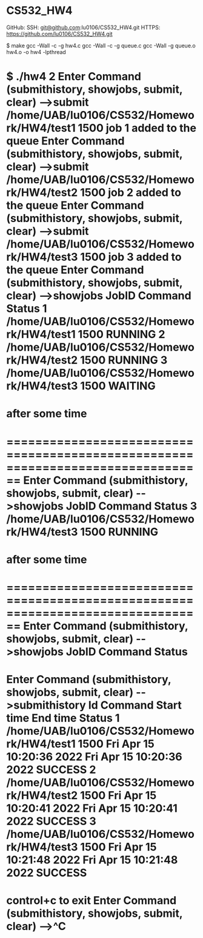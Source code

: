 # CS532_HW4

GitHub:
SSH: git@github.com:lu0106/CS532_HW4.git
HTTPS: https://github.com/lu0106/CS532_HW4.git


$ make
gcc -Wall -c -g hw4.c
gcc -Wall -c -g queue.c
gcc -Wall -g queue.o hw4.o -o hw4 -lpthread

$ ./hw4 2
Enter Command (submithistory, showjobs, submit, clear) -->submit /home/UAB/lu0106/CS532/Homework/HW4/test1 1500
job 1 added to the queue
Enter Command (submithistory, showjobs, submit, clear) -->submit /home/UAB/lu0106/CS532/Homework/HW4/test2 1500
job 2 added to the queue
Enter Command (submithistory, showjobs, submit, clear) -->submit /home/UAB/lu0106/CS532/Homework/HW4/test3 1500
job 3 added to the queue
Enter Command (submithistory, showjobs, submit, clear) -->showjobs
JobID   Command                                              Status
1   /home/UAB/lu0106/CS532/Homework/HW4/test1 1500   RUNNING
2   /home/UAB/lu0106/CS532/Homework/HW4/test2 1500   RUNNING
3   /home/UAB/lu0106/CS532/Homework/HW4/test3 1500   WAITING
================================================================================
# after some time
================================================================================
Enter Command (submithistory, showjobs, submit, clear) -->showjobs
JobID   Command                                              Status
3   /home/UAB/lu0106/CS532/Homework/HW4/test3 1500   RUNNING
================================================================================
# after some time
================================================================================
Enter Command (submithistory, showjobs, submit, clear) -->showjobs
JobID   Command                                              Status
================================================================================
Enter Command (submithistory, showjobs, submit, clear) -->submithistory
Id    Command            Start time     End time     Status
1    /home/UAB/lu0106/CS532/Homework/HW4/test1 1500            Fri Apr 15 10:20:36 2022     Fri Apr 15 10:20:36 2022     SUCCESS
2    /home/UAB/lu0106/CS532/Homework/HW4/test2 1500            Fri Apr 15 10:20:41 2022     Fri Apr 15 10:20:41 2022     SUCCESS
3    /home/UAB/lu0106/CS532/Homework/HW4/test3 1500            Fri Apr 15 10:21:48 2022     Fri Apr 15 10:21:48 2022     SUCCESS
================================================================================
control+c to exit
Enter Command (submithistory, showjobs, submit, clear) -->^C
================================================================================
